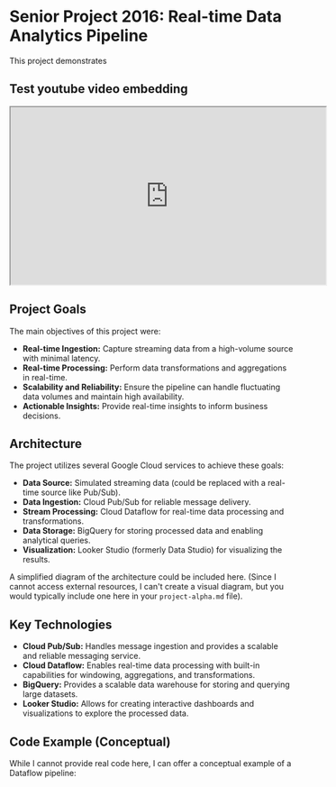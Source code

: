 # Senior Project 2016: Real-time Data Analytics Pipeline

This project demonstrates

## Test youtube video embedding

<div class="video-container-16by9">
  <iframe
    width="560"
    height="315"
    src="https://www.youtube.com/shorts/GgMPIi-hsTo"></iframe>
</div>

## Project Goals

The main objectives of this project were:

* **Real-time Ingestion:** Capture streaming data from a high-volume source with minimal latency.
* **Real-time Processing:** Perform data transformations and aggregations in real-time.
* **Scalability and Reliability:** Ensure the pipeline can handle fluctuating data volumes and maintain high availability.
* **Actionable Insights:**  Provide real-time insights to inform business decisions.

## Architecture

The project utilizes several Google Cloud services to achieve these goals:

* **Data Source:** Simulated streaming data (could be replaced with a real-time source like Pub/Sub).
* **Data Ingestion:** Cloud Pub/Sub for reliable message delivery.
* **Stream Processing:** Cloud Dataflow for real-time data processing and transformations.
* **Data Storage:** BigQuery for storing processed data and enabling analytical queries.
* **Visualization:** Looker Studio (formerly Data Studio) for visualizing the results.

A simplified diagram of the architecture could be included here.  (Since I cannot access external resources, I can't create a visual diagram, but you would typically include one here in your `project-alpha.md` file).


## Key Technologies

* **Cloud Pub/Sub:**  Handles message ingestion and provides a scalable and reliable messaging service.
* **Cloud Dataflow:** Enables real-time data processing with built-in capabilities for windowing, aggregations, and transformations.
* **BigQuery:**  Provides a scalable data warehouse for storing and querying large datasets.
* **Looker Studio:**  Allows for creating interactive dashboards and visualizations to explore the processed data.

## Code Example (Conceptual)

While I cannot provide real code here, I can offer a conceptual example of a Dataflow pipeline:

